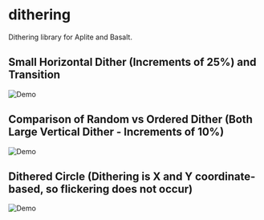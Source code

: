 # dithering
Dithering library for Aplite and Basalt.

<h2>Small Horizontal Dither (Increments of 25%) and Transition</h2>
<img src="http://cd8ba0b44a15c10065fd-24461f391e20b7336331d5789078af53.r23.cf1.rackcdn.com/pebble.vanillaforums.com/editor/uj/jxbwucok95zs.gif" alt="Demo" />

<h2>Comparison of Random vs Ordered Dither (Both Large Vertical Dither - Increments of 10%)</h2>
<img src="http://cd8ba0b44a15c10065fd-24461f391e20b7336331d5789078af53.r23.cf1.rackcdn.com/pebble.vanillaforums.com/editor/je/qzqzv53s8b2l.png" alt="Demo" />

<h2>Dithered Circle (Dithering is X and Y coordinate-based, so flickering does not occur)</h2>
<img src="http://cd8ba0b44a15c10065fd-24461f391e20b7336331d5789078af53.r23.cf1.rackcdn.com/pebble.vanillaforums.com/editor/s5/1b42xl7seme7.gif" alt="Demo" />
